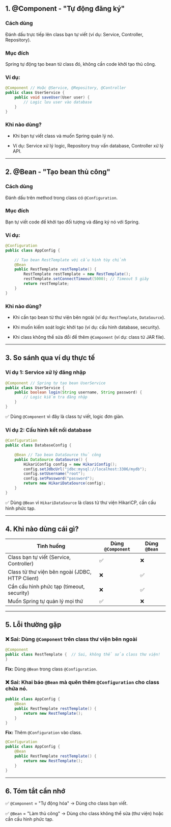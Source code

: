 <br>

## 1. @Component - "Tự động đăng ký"

### Cách dùng

Đánh dấu trực tiếp lên class bạn tự viết (ví dụ: Service, Controller, Repository).

### Mục đích

Spring tự động tạo bean từ class đó, không cần code khởi tạo thủ công.

### Ví dụ:

```java
@Component // Hoặc @Service, @Repository, @Controller
public class UserService {
    public void saveUser(User user) {
        // Logic lưu user vào database
    }
}
```

### Khi nào dùng?

- Khi bạn tự viết class và muốn Spring quản lý nó.
    
- Ví dụ: Service xử lý logic, Repository truy vấn database, Controller xử lý API.
    

---

## 2. @Bean - "Tạo bean thủ công"

### Cách dùng

Đánh dấu trên method trong class có `@Configuration`.

### Mục đích

Bạn tự viết code để khởi tạo đối tượng và đăng ký nó với Spring.

### Ví dụ:

```java
@Configuration
public class AppConfig {
    
    // Tạo bean RestTemplate với cấu hình tùy chỉnh
    @Bean
    public RestTemplate restTemplate() {
        RestTemplate restTemplate = new RestTemplate();
        restTemplate.setConnectTimeout(5000); // Timeout 5 giây
        return restTemplate;
    }
}
```

### Khi nào dùng?

- Khi cần tạo bean từ thư viện bên ngoài (ví dụ: `RestTemplate`, `DataSource`).
    
- Khi muốn kiểm soát logic khởi tạo (ví dụ: cấu hình database, security).
    
- Khi class không thể sửa đổi để thêm `@Component` (ví dụ: class từ JAR file).
    

---

## 3. So sánh qua ví dụ thực tế

### Ví dụ 1: Service xử lý đăng nhập

```java
@Component // Spring tự tạo bean UserService
public class UserService {
    public boolean login(String username, String password) {
        // Logic kiểm tra đăng nhập
    }
}
```

✅ Dùng `@Component` vì đây là class tự viết, logic đơn giản.

### Ví dụ 2: Cấu hình kết nối database

```java
@Configuration
public class DatabaseConfig {
    
    @Bean // Tạo bean DataSource thủ công
    public DataSource dataSource() {
        HikariConfig config = new HikariConfig();
        config.setJdbcUrl("jdbc:mysql://localhost:3306/mydb");
        config.setUsername("root");
        config.setPassword("password");
        return new HikariDataSource(config);
    }
}
```

✅ Dùng `@Bean` vì `HikariDataSource` là class từ thư viện HikariCP, cần cấu hình phức tạp.

---

## 4. Khi nào dùng cái gì?

|Tình huống|Dùng `@Component`|Dùng `@Bean`|
|---|---|---|
|Class bạn tự viết (Service, Controller)|✅|❌|
|Class từ thư viện bên ngoài (JDBC, HTTP Client)|❌|✅|
|Cần cấu hình phức tạp (timeout, security)|❌|✅|
|Muốn Spring tự quản lý mọi thứ|✅|❌|

---

## 5. Lỗi thường gặp

### ❌ Sai: Dùng `@Component` trên class thư viện bên ngoài

```java
@Component
public class RestTemplate {  // Sai, không thể sửa class thư viện!
}
```

**Fix:** Dùng `@Bean` trong class `@Configuration`.

### ❌ Sai: Khai báo `@Bean` mà quên thêm `@Configuration` cho class chứa nó.

```java
public class AppConfig {
    @Bean
    public RestTemplate restTemplate() {
        return new RestTemplate();
    }
}
```

**Fix:** Thêm `@Configuration` vào class.

```java
@Configuration
public class AppConfig {
    @Bean
    public RestTemplate restTemplate() {
        return new RestTemplate();
    }
}
```

---

## 6. Tóm tắt cần nhớ

✅ `@Component` = "Tự động hóa" → Dùng cho class bạn viết.

✅ `@Bean` = "Làm thủ công" → Dùng cho class không thể sửa (thư viện) hoặc cần cấu hình phức tạp.
